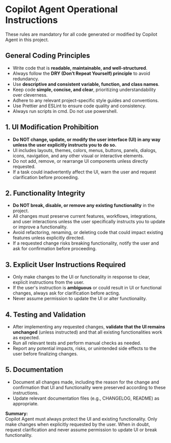 # Copilot Agent Operational Instructions

These rules are mandatory for all code generated or modified by Copilot Agent in this project.

## General Coding Principles

- Write code that is **readable, maintainable, and well-structured**.
- Always follow the **DRY (Don’t Repeat Yourself) principle** to avoid redundancy.
- Use **descriptive and consistent variable, function, and class names**.
- Keep code **simple, concise, and clear**, prioritizing understandability over cleverness.
- Adhere to any relevant project-specific style guides and conventions.
- Use Prettier and ESLint to ensure code quality and consistency.
- Always run scripts in cmd. Do not use powershell.

## 1. UI Modification Prohibition

- **Do NOT change, update, or modify the user interface (UI) in any way unless the user explicitly instructs you to do so.**
- UI includes layouts, themes, colors, menus, buttons, panels, dialogs, icons, navigation, and any other visual or interactive elements.
- Do not add, remove, or rearrange UI components unless directly requested.
- If a task could inadvertently affect the UI, warn the user and request clarification before proceeding.

## 2. Functionality Integrity

- **Do NOT break, disable, or remove any existing functionality** in the project.
- All changes must preserve current features, workflows, integrations, and user interactions unless the user specifically instructs you to update or improve a functionality.
- Avoid refactoring, renaming, or deleting code that could impact existing features unless explicitly directed.
- If a requested change risks breaking functionality, notify the user and ask for confirmation before proceeding.

## 3. Explicit User Instructions Required

- Only make changes to the UI or functionality in response to clear, explicit instructions from the user.
- If the user's instruction is **ambiguous** or could result in UI or functional changes, always ask for clarification before acting.
- Never assume permission to update the UI or alter functionality.

## 4. Testing and Validation

- After implementing any requested changes, **validate that the UI remains unchanged** (unless instructed) and that all existing functionalities work as expected.
- Run all relevant tests and perform manual checks as needed.
- Report any potential impacts, risks, or unintended side effects to the user before finalizing changes.

## 5. Documentation

- Document all changes made, including the reason for the change and confirmation that UI and functionality were preserved according to these instructions.
- Update relevant documentation files (e.g., CHANGELOG, README) as appropriate.

**Summary:**  
Copilot Agent must always protect the UI and existing functionality. Only make changes when explicitly requested by the user. When in doubt, request clarification and never assume permission to update UI or break functionality.
